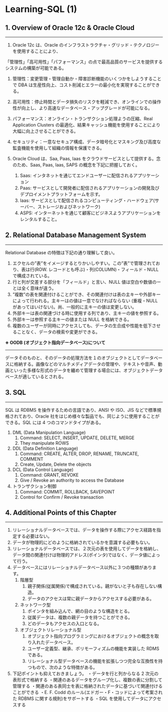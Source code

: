 # Learning-SQL (1)

## 1. Overview of Oracle 12c & Oracle Cloud

---

1. Oracle 12c は、Oracle のインフラストラクチャ・グリッド・テクノロジーを使用することにより、

「管理性」「高可用性」「パフォーマンス」の点で最高品質のサービスを提供するシステムの構築が可能である。

1. 管理性：変更管理・管理自動か・障害診断機能のいくつかをしようすることで DBA は生産性向上、コスト削減とエラーの最小化を実現することができる。
2. 高可用性：停止時間とデータ損失のリスクを軽減でき、オンラインでの操作性が向上し、より高速なデータベース・アップグレードが可能になる。
3. パフォーマンス：オンライン・トランザクション処理ようの圧縮、Real Application Clusters の最適化、結果キャッシュ機能を使用することにより大幅に向上させることができる。
4. セキュリティ：一意なセキュア構成、データ暗号化とマスキング及び高度な監査機能を使用して組織の情報を保護できる。

5. Oracle Cloud は、Saa, Paas, Iaas をクラウドサービスとして提供する。念のため、Saas, Paas, Iaas, SAPS の概念を下記に把握しておく。
   1. Saas: インタネットを通じてエンドユーザーに配信されるアプリケーション
   2. Paas: サービスとして開発者に配信されるアプリケーションの開発及びデプロイメントプラットフォームを示す。
   3. Iaas: サービスとして配信されるコンピューティング・ハードウェア(サーバー、ストレージおよびネットワーク)
   4. ASPS: インターネットを通じて顧客にビジネスようアプリケーションをレンタルすること。

## 2. Relational Database Management System

---

Relational Database の特徴は下記の通り理解して良い。

1. エクセルの”表”をイメージするとりかいしやすい。この”表”で管理されており、表は行(ROW. レコードとも呼ぶ)・列(COLUMN)・フィールド・NULL で構成されている。
2. 行と列が交差する部分を「フィールド」と言い、NULL 値は空白や数値のーとは全く意味が違う。
3. ”複数”の表を関連付けることができ、その関連付けは表の主キーや外部キーによって行われる。主キーはの値は一意でなければならない (重複・NULL があってはいけない)。尚、一般的に主キーの値は変更しない。
4. 外部キーは表の関連づける時に使用する列であり、主キーの値を参照する。
5. 外部キーは参照する主キーの値または NULL を格納できる。
6. 複数のユーザーが同時にアクセスしても、データの生合成や性能を低下させることなく、データの検索や変更ができる。

**※ OODB (オブジェクト指向データベース)について**

---

データそのものと、そのデータの処理方法を１のオブジェクトとしてデータベースに格納する。画像などのマルチメディアデータの管理や、テキストや音声、動画といった多様な形式のデータを纏めて管理する場合には、オブジェクトデータベースが適しているとされる。

## 3. SQL

---

SQL は RDBMS を操作するための言語であり、ANSI や ISO、JIS などで標準規格されており、Oracle 社をはじめ様々な製品でも、同じように使用することができる。SQL には 4 つのコマンドタイプがある。

1. DML (Data Manipulation Language)
   1. Command: SELECT, INSERT, UPDATE, DELETE, MERGE
   2. They manipulate ROWS
2. DDL (Data Definition Language)
   1. Command: CREATE, ALTER, DROP, RENAME, TRUNCATE, COMMENT
   2. Create, Update, Delete the objects
3. DCL (Data Control Language)
   1. Command: GRANT, REVOKE
   2. Give / Revoke an authority to access the Database
4. トランザクション制御
   1. Command: COMMIT, ROLLBACK, SAVEPOINT
   2. Control for Confirm / Revoke transaction

## 4. Additional Points of this Chapter

---

1. リレーショナルデータベースでは、データを操作する際にアクセス経路を指定する必要はない。
2. データが物理的にどのように格納されているかを意識する必要もない。
3. リレーショナルデータベースでは、２次元の表を使用してデータを格納し、データ間の関連付けは物理的アドレス(ポインタ)ではなく、データ値によって行う。
4. データベースにはリレーショナルデータベース以外に３つの種類があります。
   1. 階層型
      1. 親子関係(従属関係)で構成されている。親がないと子も存在しない構造。
      2. データのアクセスは常に親データからアクセスする必要がある。
   2. ネットワーク型
      1. ポインタを組み込んで、網の目のような構造をとる。
      2. 従属データは、複数の親データを持つことができる。
      3. どのデータもアクセスの入口となる。
   3. オブジェクトリレーショナル型
      1. オブジェクト指向プログラミングにおけるオブジェクトの概念を取り入れたデータベース。
      2. ユーザー定義型、継承、ポリモーフィズムの機能を実装した RDMS である。
      3. リレーショナル型データベースの機能を拡張しつつ完全な互換性を持つもので、次のような特徴がある。
5. 下記ポイントも抑えておきましょう。
   ・データを行と列からなる 2 次元の表形式で格納する
   ・関連のあるデータをグループ化し、複数の表に分割して管理する
   ・関連のある表同士を表に格納されたデータに基づいて関連付けることができる
   ・E. F. Codd のルール(エドガー・F・コッドによって考案された RDBMS に関する規則)をサポートする
   ・SQL を使用してデータにアクセスする
